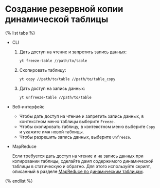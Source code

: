 # Создание резервной копии динамической таблицы

{% list tabs %}

- CLI

  1. Дать доступ на чтение и запретить запись данных:
     ```bash
     yt freeze-table //path/to/table
     ```

  2. Скопировать таблицу:
     ```bash
     yt copy //path/to/table //path/to/table_copy
     ```

  3. Дать доступ на запись данных:
     ```bash
     yt unfreeze-table //path/to/table
     ```

- Веб-интерфейс

  - Чтобы дать доступ на чтение и запретить запись данных, в контекстном меню таблицы выберите `Freeze`.
  - Чтобы скопировать таблицу, в контекстном меню выберите `Copy` и укажите имя новой таблицы.
  - Чтобы разрешить запись данных, выберите `Unfreeze`.

- MapReduce

  Если требуется дать доступ на чтение и на запись данных при копировании таблицы, сделайте дамп содержимого динамической таблицы в статическую и обратно. Для этого используйте скрипт, описанный в разделе [MapReduce по динамическим таблицам](../../../user-guide/dynamic-tables/mapreduce.md).

{% endlist %}

